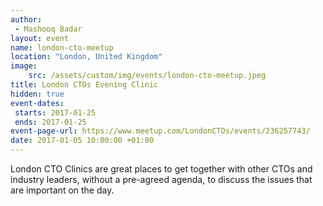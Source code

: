 ```yaml
---
author:
 - Mashooq Badar
layout: event
name: london-cto-meetup
location: "London, United Kingdom"
image:
    src: /assets/custom/img/events/london-cto-meetup.jpeg
title: London CTOs Evening Clinic
hidden: true
event-dates:
 starts: 2017-01-25
 ends: 2017-01-25
event-page-url: https://www.meetup.com/LondonCTOs/events/236257743/
date: 2017-01-05 10:00:00 +01:00
---
```


London CTO Clinics are great places to get together with other CTOs and industry leaders, without a pre-agreed agenda, to discuss the issues that are important on the day.
